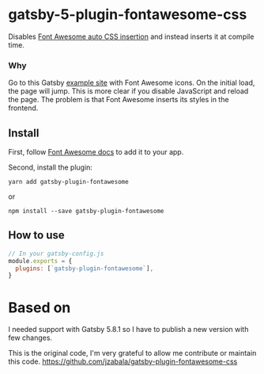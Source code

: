 # gatsby-5-plugin-fontawesome-css

Disables [Font Awesome auto CSS insertion](https://fontawesome.com/how-to-use/javascript-api/setup/configuration#autoaddcss) and instead inserts it at compile time.

### Why

Go to this Gatsby [example site](https://gatsby-fontawesome-example.netlify.app/) with Font Awesome icons. On the initial load, the page will jump. This is more clear if you disable JavaScript and reload the page. The problem is that Font Awesome inserts its styles in the frontend.

## Install

First, follow [Font Awesome docs](https://fontawesome.com/how-to-use/on-the-web/using-with/react) to add it to your app.

Second, install the plugin:

`yarn add gatsby-plugin-fontawesome`

or

`npm install --save gatsby-plugin-fontawesome`

## How to use

```javascript
// In your gatsby-config.js
module.exports = {
  plugins: [`gatsby-plugin-fontawesome`],
}
```

# Based on 
I needed support with Gatsby 5.8.1 so I have to publish a new version with few changes. 

This is the original code, I'm very grateful to allow me contribute or maintain this code.
https://github.com/jzabala/gatsby-plugin-fontawesome-css